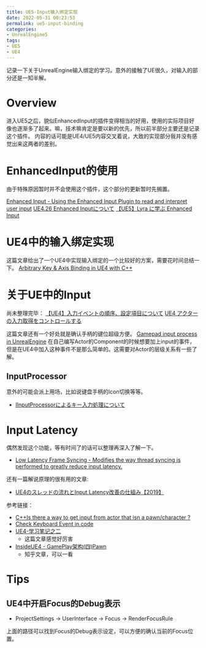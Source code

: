 ```yaml
---
title: UE5-Input输入绑定实现
date: 2022-05-31 00:23:53
permalink: ue5-input-binding
categories:
- UnrealEngine5
tags:
- UE5
- UE4
---
```


记录一下关于UnrealEngine输入绑定的学习。意外的接触了UE很久，对输入的部分还是一知半解。
<!--more-->

# Overview
进入UE5之后，貌似EnhancedInput的插件变得相当的好用，使用的实际项目好像也逐渐多了起来。嘛，技术嘛肯定是要以新的优先，所以前半部分主要还是记录这个插件。
内容的话可能是UE4/UE5内容交叉着说，大致的实现部分我并没有感觉出来这两者的差别。

# EnhancedInput的使用
由于特殊原因暂时并不会使用这个插件，这个部分的更新暂时先搁置。

[Enhanced Input - Using the Enhanced Input Plugin to read and interpret user input](https://docs.unrealengine.com/4.27/en-US/InteractiveExperiences/Input/EnhancedInput/)
[UE4.26 Enhanced Inputについて](https://unrealengine.hatenablog.com/entry/2020/11/28/192500)
[【UE5】Lyra に学ぶ Enhanced Input](https://qiita.com/sentyaanko/items/dd4990d4aa0e84478b59)

# UE4中的输入绑定实现

这篇文章给出了一个UE4中实现输入绑定的一个比较好的方案，需要花时间总结一下。
[Arbitrary Key & Axis Binding in UE4 with C++](https://snardle.dev/posts/ue4-key-axis-binding/)

# 关于UE中的Input
尚未整理完毕：
[【UE4】入力イベントの順序、設定項目について](https://shuntaendo.hatenablog.com/entry/2019/06/12/200000)
[UE4 アクターの入力取得をコントロールする](https://katze.hatenablog.jp/entry/2016/07/21/185752)

这篇文章还有一个好处就是确认手柄的键位超级方便。
[Gamepad input process in UnrealEngine](https://baemincheon.github.io/2020/10/25/unreal-input-system-via-gamepad/)
在自己编写Actor的Component的时候想要加上input的事件，但是在UE4中加入这种事件不是那么简单的。这需要对Actor的层级关系有一些了解。

## InputProcessor
意外的可能会派上用场，比如说键盘手柄的Icon切换等等。
- [IInputProcessorによるキー入力処理について](https://shama-coo.hatenablog.com/entry/2020/03/20/182505)

# Input Latency
偶然发现这个功能，等有时间了的话可以整理再深入了解一下。
- [Low Latency Frame Syncing - Modifies the way thread syncing is performed to greatly reduce input latency.](https://docs.unrealengine.com/4.26/en-US/SharingAndReleasing/LowLatencyFrameSyncing/)

还有一篇解说原理的很有用的文章:
- [UE4のスレッドの流れとInput Latency改善の仕組み【2019】](https://www.docswell.com/s/EpicGamesJapan/K8V87K-UE4_Thread_InputLatency_2019)


参考链接：
- [C++Is there a way to get input from actor that isn a pawn/character ?](https://answers.unrealengine.com/questions/181782/c-is-there-a-way-to-get-input-from-actor-that-isn.html)
- [Check Keyboard Event in code](https://answers.unrealengine.com/questions/166084/check-keyboard-events-in-code.html)
- [UE4-学习笔记之二](sirokuma.cc/?p=567)
    - 这篇文章感觉好厉害
- [ InsideUE4 - GamePlay架构(四)Pawn](https://zhuanlan.zhihu.com/p/23321666)
    - 知乎文章，可以一看


# Tips
## UE4中开启Focus的Debug表示
- ProjectSettings -> UserInterface -> Focus -> RenderFocusRule

上面的路径可以找到Focus的Debug表示设定，可以方便的确认当前的Focus位置。
